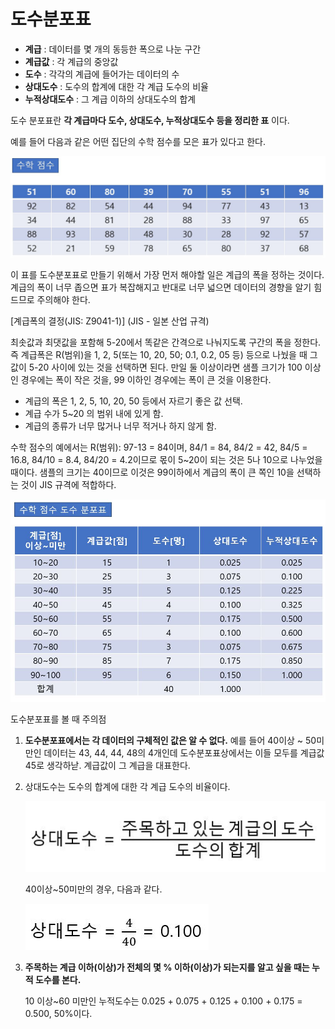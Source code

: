 # 도수분포표

- **계급** : 데이터를 몇 개의 동등한 폭으로 나눈 구간
- **계급값** : 각 계급의 중앙값
- **도수** : 각각의 계급에 들어가는 데이터의 수
- **상대도수** : 도수의 합계에 대한 각 계급 도수의 비율
- **누적상대도수** : 그 계급 이하의 상대도수의 합계



도수 분포표란 **각 계급마다 도수, 상대도수, 누적상대도수 등을 정리한 표** 이다. 



예를 들어 다음과 같은 어떤 집단의 수학 점수를 모은 표가 있다고 한다.

![](./Figure/Frequency_Table1.JPG)



이 표를 도수분포표로 만들기 위해서 가장 먼저 해야할 일은 계급의 폭을 정하는 것이다. 계급의 폭이 너무 좁으면 표가 복잡해지고 반대로 너무 넓으면 데이터의 경향을 알기 힘드므로 주의해야 한다.



[계급폭의 결정(JIS: Z9041-1)] (JIS - 일본 산업 규격)

최솟값과 최댓값을 포함해 5-20에서 똑같은 간격으로 나눠지도록 구간의 폭을 정한다. 즉 계급폭은 R(범위)을 1, 2, 5(또는 10, 20, 50; 0.1, 0.2, 05 등) 등으로 나눴을 때 그 값이 5-20 사이에 있는 것을 선택하면 된다. 만일 둘 이상이라면 샘플 크기가 100 이상인 경우에는 폭이 작은 것을, 99 이하인 경우에는 폭이 큰 것을 이용한다.

- 계급의 폭은 1, 2, 5, 10, 20, 50 등에서 자르기 좋은 값 선택.
- 계급 수가 5~20 의 범위 내에 있게 함.
- 계급의 종류가 너무 많거나 너무 적거나 하지 않게 함.

수학 점수의 예에서는 R(범위): 97-13 = 84이며, 84/1 = 84, 84/2 = 42, 84/5 = 16.8, 84/10 = 8.4, 84/20 = 4.2이므로 몫이 5~20이 되는 것은 5나 10으로 나누었을 때이다. 샘플의 크기는 40이므로 이것은 99이하에서 계급의 폭이 큰 쪽인 10을 선택하는 것이 JIS 규격에 적합하다.



![](./Figure/Frequency_Table2.JPG)



도수분포표를 볼 때 주의점

1. **도수분포표에서는 각 데이터의 구체적인 값은 알 수 없다.** 예를 들어 40이상 ~ 50미만인 데이터는 43, 44, 44, 48의 4개인데 도수분포표상에서는 이들 모두를 계급값 45로 생각하낟. 계급값이 그 계급을 대표한다.

2. 상대도수는 도수의 합계에 대한 각 계급 도수의 비율이다.

   ![](./Figure/Frequency_Table3.JPG)

   40이상~50미만의 경우, 다음과 같다.

   ![](./Figure/Frequency_Table4.JPG)

3. **주목하는 계급 이하(이상)가 전체의 몇 % 이하(이상)가 되는지를 알고 싶을 때는 누적 도수를 본다.** 

   10 이상~60 미만인 누적도수는 0.025 + 0.075 + 0.125 + 0.100 + 0.175 = 0.500, 50%이다. 
